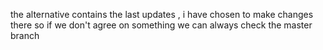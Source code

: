 

the alternative contains the last updates , i have chosen to make changes there so if we don't agree on something we can always check the master branch
